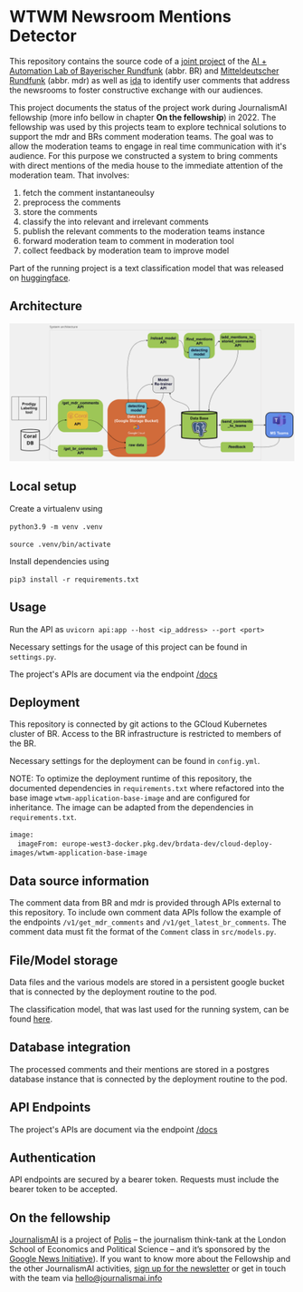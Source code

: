 # WTWM Newsroom Mentions Detector

This repository contains the source code of a [joint project](https://interaktiv.br.de/ai-detect-newsroom-mentions-in-comments/) of the [AI + Automation Lab of Bayerischer Rundfunk](https://www.br.de/extra/ai-automation-lab/index.html) (abbr. BR) and [Mitteldeutscher Rundfunk](https://www.mdr.de) (abbr. mdr) as well as [ida](https://idalab.de) to identify user comments that address the newsrooms to foster constructive exchange with our audiences.

This project documents the status of the project work during JournalismAI fellowship (more info bellow in chapter **On the fellowship**) in 2022. The fellowship was used by this projects team to explore technical solutions to support the mdr and BRs comment moderation teams. The goal was to allow the moderation teams to engage in real time communication with it's audience. For this purpose we constructed a system to bring comments with direct mentions of the media house to the immediate attention of the moderation team. That involves:

1. fetch the comment instantaneoulsy
2. preprocess the comments
3. store the comments
4. classify the into relevant and irrelevant comments
5. publish the relevant comments to the moderation teams instance
6. forward moderation team to comment in moderation tool
7. collect feedback by moderation team to improve model

Part of the running project is a text classification model that was released on [huggingface](https://huggingface.co/aiautomationlab/wtwm-gpt2-based-mentions-detector).

## Architecture

![architecture overview](docs/architecture.png "overview of the architecture")

## Local setup

Create a virtualenv using

`python3.9 -m venv .venv`

`source .venv/bin/activate`

Install dependencies using

`pip3 install -r requirements.txt`

## Usage

Run the API as `uvicorn api:app --host <ip_address> --port <port>`

Necessary settings for the usage of this project can be found in `settings.py`.

The project's APIs are document via the endpoint [/docs](https://wtwm-topic-modelling.brdata-dev.de/docs)

## Deployment

This repository is connected by git actions to the GCloud Kubernetes cluster of BR. Access to the BR infrastructure is restricted to members of the BR.

Necessary settings for the deployment can be found in `config.yml`.

NOTE: To optimize the deployment runtime of this repository, the documented dependencies in `requirements.txt` where refactored into the base image `wtwm-application-base-image` and are configured for inheritance. The image can be adapted from the dependencies in `requirements.txt`.

```
image:
  imageFrom: europe-west3-docker.pkg.dev/brdata-dev/cloud-deploy-images/wtwm-application-base-image
```

## Data source information

The comment data from BR and mdr is provided through APIs external to this repository. To include own comment data APIs follow the example of the endpoints `/v1/get_mdr_comments` and `/v1/get_latest_br_comments`. The comment data must fit the format of the `Comment` class in `src/models.py`. 

## File/Model storage

Data files and the various models are stored in a persistent google bucket that is connected by the deployment routine to the pod.

The classification model, that was last used for the running system, can be found [here](https://huggingface.co/aiautomationlab/wtwm-gpt2-based-mentions-detector).

## Database integration

The processed comments and their mentions are stored in a postgres database instance that is connected by the deployment routine to the pod. 

## API Endpoints

The project's APIs are document via the endpoint [/docs](https://wtwm-topic-modelling.brdata-dev.de/docs)

## Authentication

API endpoints are secured by a bearer token. Requests must include the bearer token to be accepted.

## On the fellowship

[JournalismAI](https://www.lse.ac.uk/media-and-communications/polis/JournalismAI) is a project of [Polis](https://www.lse.ac.uk/media-and-communications/polis) – the journalism think-tank at the London School of Economics and Political Science – and it’s sponsored by the [Google News Initiative](https://newsinitiative.withgoogle.com/)). If you want to know more about the Fellowship and the other JournalismAI activities, [sign up for the newsletter](https://mailchi.mp/lse.ac.uk/journalismai) or get in touch with the team via hello@journalismai.info